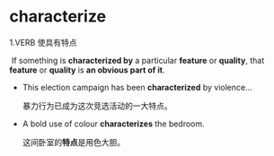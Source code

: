# characterize

1.VERB 使具有特点

​	If something is **characterized by** a particular **feature** or **quality**, that **feature** or **quality** is **an obvious part of it**.

- This election campaign has been **characterized** by violence...

  暴力行为已成为这次竞选活动的一大特点。

- A bold use of colour **characterizes** the bedroom.

  这间卧室的**特点**是用色大胆。